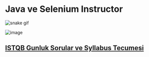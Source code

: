 <h1>Java ve Selenium Instructor</h1>

![snake gif](https://github.com/bulutluoz/Java-fall-2021/blob/output/github-contribution-grid-snake.gif)

![image](https://user-images.githubusercontent.com/65121729/150674851-8d24dcc9-7c20-4430-9785-6cc445550e76.png)
<h2><a href="https://github.com/bulutluoz/ISTQB-2022-gunluk-sorular" > ISTQB Gunluk Sorular ve Syllabus Tecumesi</a> </h2>
